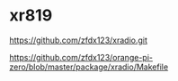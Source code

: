 # xr819

https://github.com/zfdx123/xradio.git

https://github.com/zfdx123/orange-pi-zero/blob/master/package/xradio/Makefile
